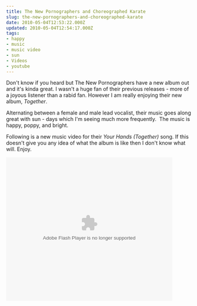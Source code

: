 ```yaml
---
title: The New Pornographers and Choreographed Karate
slug: the-new-pornographers-and-choreographed-karate
date: 2010-05-04T12:53:22.000Z
updated: 2010-05-04T12:54:17.000Z
tags:
- happy
- music
- music video
- sun
- Videos
- youtube
---
```


Don't know if you heard but The New Pornographers have a new album out and it's kinda great.  I wasn't a huge fan of their previous releases - more of a joyous listener than a rabid fan.  However I am really enjoying their new album, <em>Together</em>.

Alternating between a female and male lead vocalist, their music goes along great with sun - days which I'm seeing much more frequently.  The music is happy, poppy, and bright.

Following is a new music video for their <em>Your Hands (Together) </em>song.  If this doesn't give you any idea of what the album is like then I don't know what will.  Enjoy.

<object id="AOLVP_82736498001" classid="clsid:d27cdb6e-ae6d-11cf-96b8-444553540000" width="452" height="391" codebase="http://download.macromedia.com/pub/shockwave/cabs/flash/swflash.cab#version=6,0,40,0"><param name="bgcolor" value="#000000" /><param name="allowFullScreen" value="true" /><param name="wmode" value="transparent" /><param name="allowscriptaccess" value="always" /><param name="flashvars" value="playerid=10032373001&amp;videoid=82736498001&amp;publisherid=1612833736&amp;codever=1&amp;stillurl=http%3A%2F%2Fpdl%2Estream%2Eaol%2Ecom%2Faol%2Fbrightcove%2Fus%2Fmusic%2Fmusicvideos%2Fbeggars%2Fnewpornographers%2Fnewpornographers%5Fyourhandstogether%5Fvideo%5Fstill%5F480%2Ejpg" /><param name="src" value="http://o.aolcdn.com/videoplayer/AOL_PlayerLoader.swf" /><param name="name" value="AOLVP_82736498001" /><param name="allowfullscreen" value="true" /><embed id="AOLVP_82736498001" type="application/x-shockwave-flash" width="452" height="391" src="http://o.aolcdn.com/videoplayer/AOL_PlayerLoader.swf" name="AOLVP_82736498001" flashvars="playerid=10032373001&amp;videoid=82736498001&amp;publisherid=1612833736&amp;codever=1&amp;stillurl=http%3A%2F%2Fpdl%2Estream%2Eaol%2Ecom%2Faol%2Fbrightcove%2Fus%2Fmusic%2Fmusicvideos%2Fbeggars%2Fnewpornographers%2Fnewpornographers%5Fyourhandstogether%5Fvideo%5Fstill%5F480%2Ejpg" allowscriptaccess="always" wmode="transparent" allowfullscreen="true" bgcolor="#000000"></embed></object>
